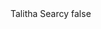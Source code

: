 <?xml version="1.0" encoding="UTF-8"?>
<CustomMetadata xmlns="http://soap.sforce.com/2006/04/metadata">
    <label>Talitha Searcy</label>
    <protected>false</protected>
</CustomMetadata>
